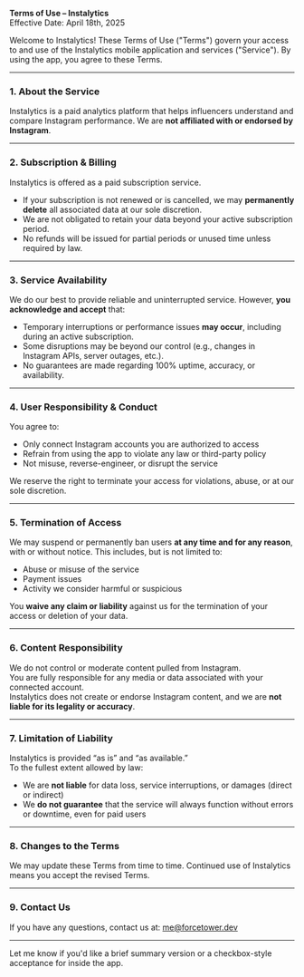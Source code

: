 **Terms of Use – Instalytics**  
Effective Date: April 18th, 2025  

Welcome to Instalytics! These Terms of Use ("Terms") govern your access to and use of the Instalytics mobile application and services ("Service"). By using the app, you agree to these Terms.

---

### 1. **About the Service**
Instalytics is a paid analytics platform that helps influencers understand and compare Instagram performance. We are **not affiliated with or endorsed by Instagram**.

---

### 2. **Subscription & Billing**
Instalytics is offered as a paid subscription service.  
- If your subscription is not renewed or is cancelled, we may **permanently delete** all associated data at our sole discretion.  
- We are not obligated to retain your data beyond your active subscription period.  
- No refunds will be issued for partial periods or unused time unless required by law.

---

### 3. **Service Availability**
We do our best to provide reliable and uninterrupted service. However, **you acknowledge and accept** that:  
- Temporary interruptions or performance issues **may occur**, including during an active subscription.  
- Some disruptions may be beyond our control (e.g., changes in Instagram APIs, server outages, etc.).  
- No guarantees are made regarding 100% uptime, accuracy, or availability.

---

### 4. **User Responsibility & Conduct**
You agree to:
- Only connect Instagram accounts you are authorized to access  
- Refrain from using the app to violate any law or third-party policy  
- Not misuse, reverse-engineer, or disrupt the service

We reserve the right to terminate your access for violations, abuse, or at our sole discretion.

---

### 5. **Termination of Access**
We may suspend or permanently ban users **at any time and for any reason**, with or without notice. This includes, but is not limited to:
- Abuse or misuse of the service  
- Payment issues  
- Activity we consider harmful or suspicious  

You **waive any claim or liability** against us for the termination of your access or deletion of your data.

---

### 6. **Content Responsibility**
We do not control or moderate content pulled from Instagram.  
You are fully responsible for any media or data associated with your connected account.  
Instalytics does not create or endorse Instagram content, and we are **not liable for its legality or accuracy**.

---

### 7. **Limitation of Liability**
Instalytics is provided “as is” and “as available.”  
To the fullest extent allowed by law:  
- We are **not liable** for data loss, service interruptions, or damages (direct or indirect)  
- We **do not guarantee** that the service will always function without errors or downtime, even for paid users

---

### 8. **Changes to the Terms**
We may update these Terms from time to time. Continued use of Instalytics means you accept the revised Terms.

---

### 9. **Contact Us**  
If you have any questions, contact us at: me@forcetower.dev

---

Let me know if you'd like a brief summary version or a checkbox-style acceptance for inside the app.

